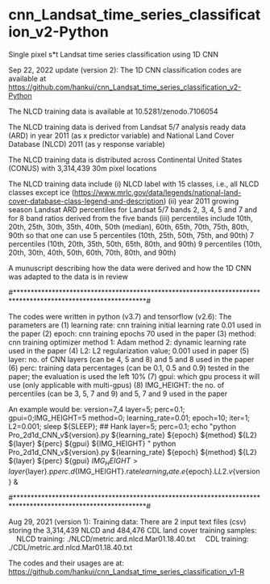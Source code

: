 # cnn_Landsat_time_series_classification_v2-Python

Single pixel s*t Landsat time series classification using 1D CNN

Sep 22, 2022 update (version 2): 
The 1D CNN classification codes are available at https://github.com/hankui/cnn_Landsat_time_series_classification_v2-Python

The NLCD training data is available at 10.5281/zenodo.7106054

The NLCD training data is derived from Landsat 5/7 analysis ready data (ARD) in year 2011 (as x predictor variable) and National Land Cover Database (NLCD) 2011 (as y response variable)

The NLCD training data is distributed across Continental United States (CONUS) with 3,314,439 30m pixel locations

The NLCD training data include (i) NLCD label with 15 classes, i.e., all NLCD classes except ice (https://www.mrlc.gov/data/legends/national-land-cover-database-class-legend-and-description)
	(ii) year 2011 growing season Landsat ARD percentiles for Landsat 5/7 bands 2, 3, 4, 5 and 7 and for 8 band ratios derived from the five bands 
	(iii) percentiles include 10th, 20th, 25th, 30th, 35th, 40th, 50th (median), 60th, 65th, 70th, 75th, 80th, 90th so that 
		one can use 5 percentiles (10th, 25th, 50th, 75th, and 90th)
					7 percentiles (10th, 20th, 35th, 50th, 65th, 80th, and 90th)
					9 percentiles (10th, 20th, 30th, 40th, 50th, 60th, 70th, 80th, and 90th)
  
A munuscript describing how the data were derived and how the 1D CNN was adapted to the data is in review 


#*************************************************************************************************************#

The codes were written in python (v3.7) and tensorflow (v2.6): 
The parameters are 
(1) learning rate: cnn training initial learning rate 0.01 used in the paper 
(2) epoch: cnn training epochs 70 used in the paper 
(3) method: cnn training optimizer method 1: Adam method 2: dynamic learning rate used in the paper
(4) L2: L2 regularization value; 0.001 used in paper 
(5) layer: no. of CNN layers (can be 4, 5 and 8) and 5 and 8 used in the paper
(6) perc: training data percentages (can be 0.1, 0.5 and 0.9) tested in the paper; the evaluation is used the left 10% 
(7) gpui: which gpu process it will use (only applicable with multi-gpus) 
(8) IMG_HEIGHT: the no. of percentiles (can be 3, 5, 7 and 9) and 5, 7 and 9 used in the paper 

An example would be: 
version=7_4 
layer=5; perc=0.1; gpui=0;IMG_HEIGHT=5
method=0; learning_rate=0.01;   epoch=10; iter=1; L2=0.001; sleep ${SLEEP}; ## Hank layer=5; perc=0.1; 
echo "python Pro_2d1d_CNN_v${version}.py ${learning_rate} ${epoch} ${method} ${L2} ${layer} ${perc} ${gpui} ${IMG_HEIGHT} "
python Pro_2d1d_CNN_v${version}.py ${learning_rate} ${epoch} ${method} ${L2} ${layer} ${perc} ${gpui} ${IMG_HEIGHT} > layer${layer}.p${perc}.d${IMG_HEIGHT}.rate${learning_rate}.e${epoch}.L${L2}.v${version} & 


#*************************************************************************************************************#

Aug 29, 2021 (version 1): 
Training data: There are 2 input text files (csv) storing the 3,314,439 NLCD and 484,476 CDL land cover training samples:
    NLCD training: ./NLCD/metric.ard.nlcd.Mar01.18.40.txt
    CDL training: ./CDL/metric.ard.nlcd.Mar01.18.40.txt

The codes and their usages are at: 
	https://github.com/hankui/cnn_Landsat_time_series_classification_v1-R
